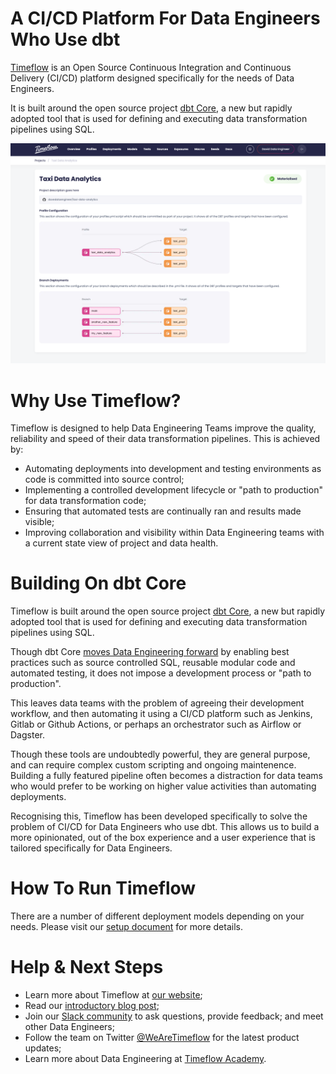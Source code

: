 # A CI/CD Platform For Data Engineers Who Use dbt

[Timeflow](https://timeflow.systems) is an Open Source Continuous Integration and Continuous Delivery (CI/CD) platform designed specifically for the needs of Data Engineers.  

It is built around the open source project [dbt Core](https://github.com/dbt-labs/dbt-core), a new but rapidly adopted tool that is used for defining and executing data transformation pipelines using SQL.
  
<img src="/screenshot.png" width="900"/>
 
# Why Use Timeflow?

Timeflow is designed to help Data Engineering Teams improve the quality, reliability and speed of their data transformation pipelines.  This is achieved by:

- Automating deployments into development and testing environments as code is committed into source control;
- Implementing a controlled development lifecycle or "path to production" for data transformation code;
- Ensuring that automated tests are continually ran and results made visible;
- Improving collaboration and visibility within Data Engineering teams with a current state view of project and data health.

# Building On dbt Core

Timeflow is built around the open source project [dbt Core](https://github.com/dbt-labs/dbt-core), a new but rapidly adopted tool that is used for defining and executing data transformation pipelines using SQL.

Though dbt Core [moves Data Engineering forward](https://timeflow.systems/blog/how-dbt-enables-a-software) by enabling best practices such as source controlled SQL, reusable modular code and automated testing, it does not impose a development process or "path to production".

This leaves data teams with the problem of agreeing their development workflow, and then automating it using a CI/CD platform such as Jenkins, Gitlab or Github Actions, or perhaps an orchestrator such as Airflow or Dagster.

Though these tools are undoubtedly powerful, they are general purpose, and can require complex custom scripting and ongoing maintenence. Building a fully featured pipeline often becomes a distraction for data teams who would prefer to be working on higher value activities than automating deployments.

Recognising this, Timeflow has been developed specifically to solve the problem of CI/CD for Data Engineers who use dbt. This allows us to build a more opinionated, out of the box experience and a user experience that is tailored specifically for Data Engineers.

# How To Run Timeflow

There are a number of different deployment models depending on your needs.  Please visit our [setup document](SETUP.md) for more details.

# Help & Next Steps

- Learn more about Timeflow at [our website](https://timeflow.systems);
- Read our [introductory blog post](https://timeflow.systems/blog/introducing-timeflow);
- Join our [Slack community](https://discord.gg/hguMJkk9fX) to ask questions, provide feedback; and meet other Data Engineers;
- Follow the team on Twitter [@WeAreTimeflow](https://twitter.com/WeAreTimeflow) for the latest product updates;
- Learn more about Data Engineering at [Timeflow Academy](https://timeflow.academy).
